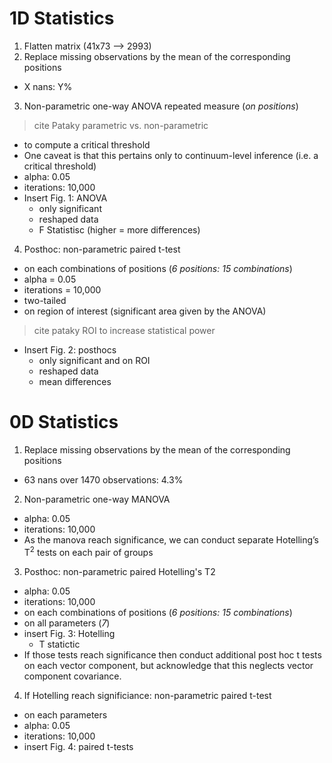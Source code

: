 # 1D Statistics

1. Flatten matrix (41x73 --> 2993)
2. Replace missing observations by the mean of the corresponding positions
  - X nans: Y%
3. Non-parametric one-way ANOVA repeated measure (_on positions_)
> cite Pataky parametric vs. non-parametric

  - to compute a critical threshold
  - One caveat is that this pertains only to continuum-level inference (i.e. a critical threshold)
  - alpha: 0.05
  - iterations: 10,000
  - Insert Fig. 1: ANOVA
    - only significant
    - reshaped data
    - F Statistisc (higher = more differences)

4. Posthoc: non-parametric paired t-test
  - on each combinations of positions (_6 positions: 15 combinations_)
  - alpha = 0.05
  - iterations = 10,000
  - two-tailed
  - on region of interest (significant area given by the ANOVA)
  > cite pataky ROI to increase statistical power

  - Insert Fig. 2: posthocs
    - only significant and on ROI
    - reshaped data
    - mean differences

# 0D Statistics

1. Replace missing observations by the mean of the corresponding positions
  - 63 nans over 1470 observations: 4.3%
2. Non-parametric one-way MANOVA
  - alpha: 0.05
  - iterations: 10,000
  - As the manova reach significance, we can conduct separate Hotelling’s T$^2$ tests on each pair of groups
3. Posthoc: non-parametric paired Hotelling's T2
  - alpha: 0.05
  - iterations: 10,000
  - on each combinations of positions (_6 positions: 15 combinations_)
  - on all parameters (_7_)
  - insert Fig. 3: Hotelling
    - T statictic
  - If those tests reach significance then conduct additional post hoc t tests on each vector component, but acknowledge that this neglects vector component covariance.
4. If Hotelling reach significiance: non-parametric paired t-test
  - on each parameters
  - alpha: 0.05
  - iterations: 10,000
  - insert Fig. 4: paired t-tests
